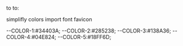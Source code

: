 to to:


simplifly colors
import font
favicon

--COLOR-1:#34403A;
--COLOR-2:#285238;
--COLOR-3:#138A36;
--COLOR-4:#04E824;
--COLOR-5:#18FF6D;